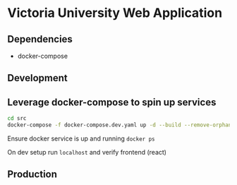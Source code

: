 
# Victoria University Web Application

## Dependencies
- docker-compose

## Development
## Leverage docker-compose to spin up services
```bash
cd src
docker-compose -f docker-compose.dev.yaml up -d --build --remove-orphans
```
Ensure docker service is up and running
`docker ps`


On dev setup run `localhost` and verify frontend (react)
## Production

